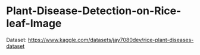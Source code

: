 # Plant-Disease-Detection-on-Rice-leaf-Image

Dataset: https://www.kaggle.com/datasets/jay7080dev/rice-plant-diseases-dataset

